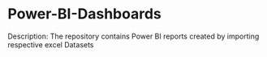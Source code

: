 # Power-BI-Dashboards

Description: The repository contains Power BI reports created by importing respective excel Datasets
